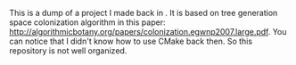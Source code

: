 This is a dump of a project I made back in . It is based on tree generation space colonization algorithm in this paper: http://algorithmicbotany.org/papers/colonization.egwnp2007.large.pdf.
You can notice that I didn't know how to use CMake back then. So this repository is not well organized.